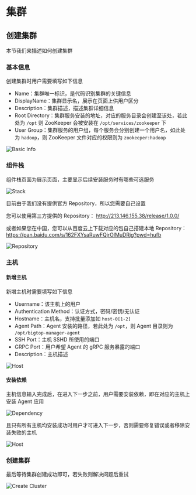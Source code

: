 # 集群
## 创建集群
本节我们来描述如何创建集群

### 基本信息
创建集群时用户需要填写如下信息
* Name：集群唯一标识，是代码识别集群的关键信息
* DisplayName：集群显示名，展示在页面上供用户区分
* Description：集群描述，描述集群详细信息
* Root Directory：集群服务安装的地址，对应的服务目录会创建至该处，若此处为 `/opt` 则 ZooKeeper 会被安装在 `/opt/services/zookeeper` 下
* User Group：集群服务的用户组，每个服务会分别创建一个用户名，如此处为 `hadoop`，则 ZooKeeper 文件对应的权限则为 `zookeeper:hadoop`

![Basic Info](https://github.com/user-attachments/assets/4fb8ccad-0694-4b9a-a0ac-33c736575391)

### 组件栈
组件栈页面为展示页面，主要显示后续安装服务时有哪些可选服务

![Stack](https://github.com/user-attachments/assets/faf1112c-f0a6-4353-ba63-83abbb819c29)

目前由于我们没有提供官方 Repository，所以您需要自己设置

您可以使用第三方提供的 Repository： http://213.146.155.38/release/1.0.0/

或者如果您在中国，您可以从百度云上下载对应的包自己搭建本地 Repository：https://pan.baidu.com/s/162FXYsaRuwFQjrOlMuDRjg?pwd=hufb

![Repository](https://github.com/user-attachments/assets/dc06935b-f3d0-42c7-b535-d5f6f15f6356)

### 主机
#### 新增主机
新增主机时需要填写如下信息
* Username：该主机上的用户
* Authentication Method：认证方式，密码/密钥/无认证
* Hostname：主机名，支持批量添加如 `host-0[1-2]`
* Agent Path：Agent 安装的路径，若此处为 `/opt`，则 Agent 目录则为 `/opt/bigtop-manager-agent`
* SSH Port：主机 SSHD 所使用的端口
* GRPC Port：用户希望 Agent 的 gRPC 服务暴露的端口
* Description：主机描述

![Host](https://github.com/user-attachments/assets/761b9931-54f3-4309-adc0-87b611b68e7f)

#### 安装依赖
主机信息输入完成后，在进入下一步之前，用户需要安装依赖，即在对应的主机上安装 Agent 应用

![Dependency](https://github.com/user-attachments/assets/0dedfbb3-dfbb-4d06-8a9c-d0e0366a1f50)

且只有所有主机均安装成功时用户才可进入下一步，否则需要修复错误或者移除安装失败的主机

![Host](https://github.com/user-attachments/assets/c836e570-fa6a-411f-b3b4-0efb4b55d6ef)

### 创建集群
最后等待集群创建成功即可，若失败则解决问题后重试

![Create Cluster](https://github.com/user-attachments/assets/339a289e-c718-4953-bdb2-15232978fd49)